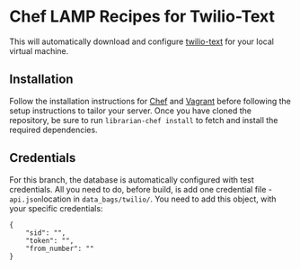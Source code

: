 Chef LAMP Recipes for Twilio-Text
===================
This will automatically download and configure [twilio-text](https://github.com/drinkataco/twilio-text) for your local virtual machine.

## Installation
Follow the installation instructions for [Chef](https://downloads.chef.io/) and [Vagrant](https://www.vagrantup.com/downloads.html) before following the setup instructions to tailor your server.
Once you have cloned the repository, be sure to run `librarian-chef install` to fetch and install the required dependencies.

## Credentials
For this branch, the database is automatically configured with test credentials.
All you need to do, before build, is add one credential file - `api.json`location in `data_bags/twilio/`.
You need to add this object, with your specific credentials:
```
{
    "sid": "",
    "token": "",
    "from_number": ""
}
```